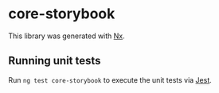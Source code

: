 # core-storybook

This library was generated with [Nx](https://nx.dev).

## Running unit tests

Run `ng test core-storybook` to execute the unit tests via [Jest](https://jestjs.io).
